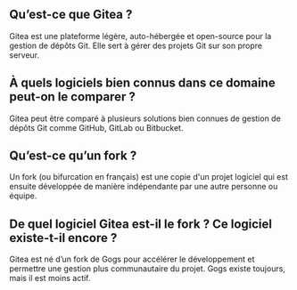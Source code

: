 

## Qu’est-ce que Gitea ?

Gitea est une plateforme légère, auto-hébergée et open-source pour la gestion de dépôts Git. Elle sert à gérer des projets Git sur son propre serveur.

## À quels logiciels bien connus dans ce domaine peut-on le comparer ?

Gitea peut être comparé à plusieurs solutions bien connues de gestion de dépôts Git comme GitHub, GitLab ou Bitbucket.

## Qu’est-ce qu’un fork ?

Un fork (ou bifurcation en français) est une copie d'un projet logiciel qui est ensuite développée de manière indépendante par une autre personne ou équipe.

## De quel logiciel Gitea est-il le fork ? Ce logiciel existe-t-il encore ?

Gitea est né d’un fork de Gogs pour accélérer le développement et permettre une gestion plus communautaire du projet. Gogs existe toujours, mais il est moins actif.
